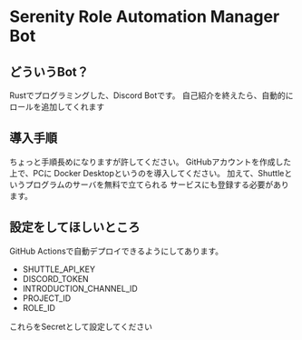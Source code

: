 # Serenity Role Automation Manager Bot

## どういうBot？
Rustでプログラミングした、Discord Botです。
自己紹介を終えたら、自動的にロールを追加してくれます

## 導入手順
ちょっと手順長めになりますが許してください。
GitHubアカウントを作成した上で、PCに
Docker Desktopというのを導入してください。
加えて、Shuttleというプログラムのサーバを無料で立てられる
サービスにも登録する必要があります。





## 設定をしてほしいところ
GitHub Actionsで自動デプロイできるようにしてあります。

- SHUTTLE_API_KEY
- DISCORD_TOKEN
- INTRODUCTION_CHANNEL_ID
- PROJECT_ID
- ROLE_ID

これらをSecretとして設定してください
